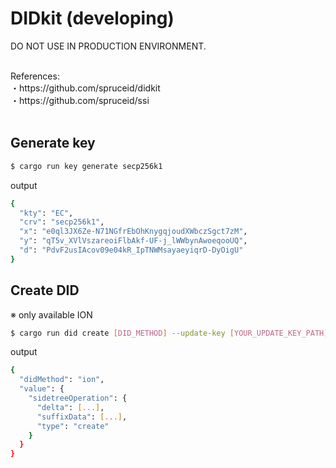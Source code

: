 # DIDkit (developing)

DO NOT USE IN PRODUCTION ENVIRONMENT.

<br>
References:
<br>
・https://github.com/spruceid/didkit
<br>
・https://github.com/spruceid/ssi
<br>
<br>

## Generate key

```sh
$ cargo run key generate secp256k1
```

output

```sh
{
  "kty": "EC",
  "crv": "secp256k1",
  "x": "e0ql3JX6Ze-N71NGfrEbOhKnygqjoudXWbczSgct7zM",
  "y": "qT5v_XVlVszareoiFlbAkf-UF-j_lWWbynAwoeqooUQ",
  "d": "PdvF2usIAcov09e04kR_IpTNWMsayaeyiqrD-DyOigU"
}
```

## Create DID

※ only available ION

```sh
$ cargo run did create [DID_METHOD] --update-key [YOUR_UPDATE_KEY_PATH] --recovery-key [YOUR_RECOVERY_KEY_PATH]
```

output

```sh
{
  "didMethod": "ion",
  "value": {
    "sidetreeOperation": {
      "delta": [...],
      "suffixData": [...],
      "type": "create"
    }
  }
}
```
